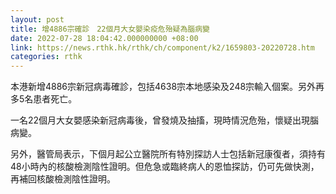 ```yaml
---
layout: post
title: 增4886宗確診　22個月大女嬰染疫危殆疑為腦病變
date: 2022-07-28 18:04:42.000000000 +08:00
link: https://news.rthk.hk/rthk/ch/component/k2/1659803-20220728.htm
categories: rthk
---
```


本港新增4886宗新冠病毒確診，包括4638宗本地感染及248宗輸入個案。另外再多5名患者死亡。

一名22個月大女嬰感染新冠病毒後，曾發燒及抽搐，現時情況危殆，懷疑出現腦病變。

另外，醫管局表示，下個月起公立醫院所有特別探訪人士包括新冠康復者，須持有48小時內的核酸檢測陰性證明。但危急或臨終病人的恩恤探訪，仍可先做快測，再補回核酸檢測陰性證明。
